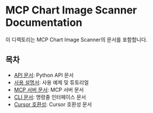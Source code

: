 # MCP Chart Image Scanner Documentation

이 디렉토리는 MCP Chart Image Scanner의 문서를 포함합니다.

## 목차

- [API 문서](./api/README.md): Python API 문서
- [사용 설명서](./usage/README.md): 사용 예제 및 튜토리얼
- [MCP 서버 문서](./mcp-server.md): MCP 서버 문서
- [CLI 문서](./cli.md): 명령줄 인터페이스 문서
- [Cursor 호환성](./cursor.md): Cursor 호환성 문서
